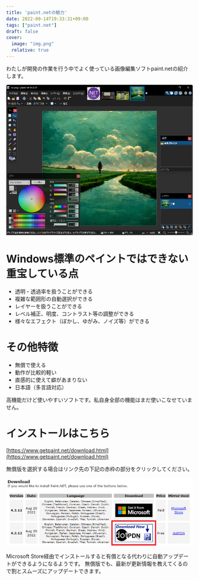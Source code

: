 ```yaml
---
title: 'paint.netの魅力'
date: 2022-09-14T19:33:31+09:00
tags: ["paint.net"]
draft: false
cover:
  image: "img.png"
  relative: true
---
```

わたしが開発の作業を行う中でよく使っている画像編集ソフトpaint.netの紹介します。

![img_1.png](img_1.png)

# Windows標準のペイントではできない重宝している点
- 透明・透過率を扱うことができる
- 複雑な範囲形の自動選択ができる
- レイヤーを扱うことができる
- レベル補正、明度、コントラスト等の調整ができる
- 様々なエフェクト（ぼかし、ゆがみ、ノイズ等）ができる

# その他特徴
- 無償で使える
- 動作が比較的軽い
- 直感的に使えて癖があまりない
- 日本語（多言語対応）

高機能だけど使いやすいソフトです。私自身全部の機能はまだ使いこなせていません。

# インストールはこちら
[https://www.getpaint.net/download.html](https://www.getpaint.net/download.html)

無償版を選択する場合はリンク先の下記の赤枠の部分をクリックしてください。

![img_2.png](img_2.png)

Microsoft Store経由でインストールすると有償となる代わりに自動アップデートができるようになるようです。
無償版でも、最新が更新情報を教えてくるので割とスムーズにアップデートできます。